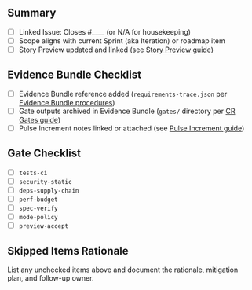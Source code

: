 ## Summary
- [ ] Linked Issue: Closes #____ (or N/A for housekeeping)
- [ ] Scope aligns with current Sprint (aka Iteration) or roadmap item
- [ ] Story Preview updated and linked (see [Story Preview guide](../docs/handbook/story-preview.md))

## Evidence Bundle Checklist
- [ ] Evidence Bundle reference added (`requirements-trace.json` per [Evidence Bundle procedures](../docs/handbook/evidence-bundle.md))
- [ ] Gate outputs archived in Evidence Bundle (`gates/` directory per [CR Gates guide](../docs/handbook/cr-gates.md))
- [ ] Pulse Increment notes linked or attached (see [Pulse Increment guide](../docs/handbook/pulse-increment.md))

## Gate Checklist
- [ ] `tests-ci`
- [ ] `security-static`
- [ ] `deps-supply-chain`
- [ ] `perf-budget`
- [ ] `spec-verify`
- [ ] `mode-policy`
- [ ] `preview-accept`

## Skipped Items Rationale
List any unchecked items above and document the rationale, mitigation plan, and follow-up owner.

